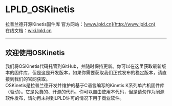 # LPLD_OSKinetis
拉普兰德开源Kinetis固件库
官方网站：[www.lpld.cn](http://www.lpld.cn)   
在线文档：[wiki.lpld.cn](http://wiki.lpld.cn)   

***
## 欢迎使用OSKinetis
我们将OSKinetis代码托管到GitHub，并随时保持更新。你可以在这里获取最新版本的固件库，但是这是开发版本，如果你需要获取我们正式发布的稳定版本，请直接到我们的官网获取。   
OSKinetis是拉普兰德开发并维护的基于C语言编写的Kinetis K系列单片机固件库（驱动）。它是免费的、开源的代码，你可以自由使用本代码，但是请勿作为闭源软件发布，请勿再未得到LPLD许可的情况下用于商业软件。
